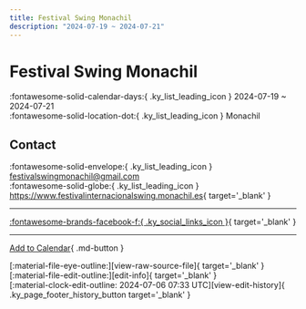 ```yaml
---
title: Festival Swing Monachil
description: "2024-07-19 ~ 2024-07-21"
---
```


# Festival Swing Monachil 

:fontawesome-solid-calendar-days:{ .ky_list_leading_icon } 2024-07-19 ~ 2024-07-21  
:fontawesome-solid-location-dot:{ .ky_list_leading_icon } Monachil  

## Contact

:fontawesome-solid-envelope:{ .ky_list_leading_icon } <festivalswingmonachil@gmail.com>  
:fontawesome-solid-globe:{ .ky_list_leading_icon } <https://www.festivalinternacionalswing.monachil.es>{ target='_blank' }  

---

 [:fontawesome-brands-facebook-f:{ .ky_social_links_icon }](https://www.facebook.com/FestivaldeSwingMonachil){ target='_blank' }

---

[Add to Calendar](https://swing.news/ics/en/2024/es/festival-swing-monachil-2024.ics){ .md-button }

<div class="ky_page_footer" markdown>
<div class="ky_page_footer_trailing" markdown="span">
[:material-file-eye-outline:][view-raw-source-file]{ target='_blank' }
[:material-file-edit-outline:][edit-info]{ target='_blank' }
</div>
<div class="ky_page_footer_leading" markdown="span">
[:material-clock-edit-outline: 2024-07-06 07:33 UTC][view-edit-history]{ .ky_page_footer_history_button target='_blank' }
</div>
</div>

[view-raw-source-file]: https://github.com/swingdance/events/blob/main/2024/es/festival-swing-monachil-2024.json "View Raw Source File"
[edit-info]: https://github.com/swingdance/events/issues/new?assignees=&labels=update+event&projects=&template=03-update_entity.yml&title=%5B2024%2Fes%5D%20Festival%20Swing%20Monachil&region=es&year=2024&id=festival-swing-monachil-2024&name=Festival%20Swing%20Monachil&org_id= "Edit Info"

[view-edit-history]: https://github.com/swingdance/events/commits/main/2024/es/festival-swing-monachil-2024.json "View Edit History"
